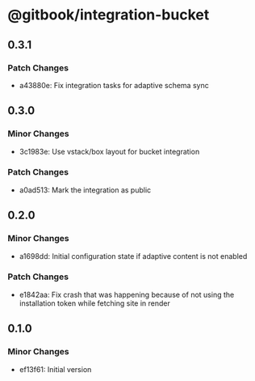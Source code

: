 # @gitbook/integration-bucket

## 0.3.1

### Patch Changes

- a43880e: Fix integration tasks for adaptive schema sync

## 0.3.0

### Minor Changes

- 3c1983e: Use vstack/box layout for bucket integration

### Patch Changes

- a0ad513: Mark the integration as public

## 0.2.0

### Minor Changes

- a1698dd: Initial configuration state if adaptive content is not enabled

### Patch Changes

- e1842aa: Fix crash that was happening because of not using the installation token while fetching site in render

## 0.1.0

### Minor Changes

- ef13f61: Initial version
